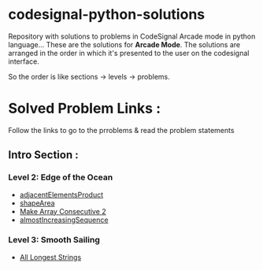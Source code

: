 # codesignal-python-solutions
Repository with solutions to problems in CodeSignal Arcade mode in python language...
These are the solutions for **Arcade Mode**. The solutions are arranged in the order in which it's presented to the user on the codesignal interface.

So the order is like sections -> levels -> problems.

# Solved Problem Links : 
Follow the links to go to the prroblems & read the problem statements
## Intro Section : 
### Level 2: Edge of the Ocean
- [adjacentElementsProduct](https://app.codesignal.com/arcade/intro/level-2/xzKiBHjhoinnpdh6m)
- [shapeArea](https://app.codesignal.com/arcade/intro/level-2/yuGuHvcCaFCKk56rJ)
- [Make Array Consecutive 2](https://app.codesignal.com/arcade/intro/level-2/bq2XnSr5kbHqpHGJC)
- [almostIncreasingSequence](https://app.codesignal.com/arcade/intro/level-2/2mxbGwLzvkTCKAJMG)

### Level 3: Smooth Sailing
- [All Longest Strings](https://app.codesignal.com/arcade/intro/level-3/fzsCQGYbxaEcTr2bL)